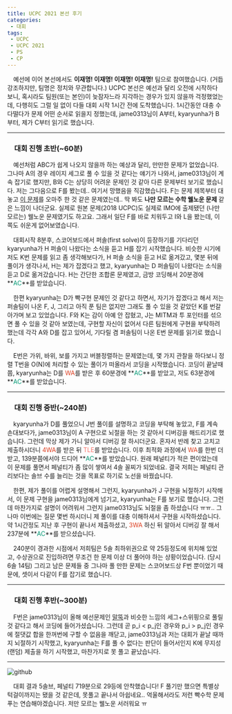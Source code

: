 ```yaml
---
title: UCPC 2021 본선 후기
categories:
 - 대회
tags:
 - UCPC
 - UCPC 2021
 - PS
 - CP
---
```


　예선에 이어 본선에서도 **이재명! 이재명! 이재명! 이재명!** 팀으로 참여했습니다. (거듭 강조하지만, 팀명은 정치와 무관합니다.) UCPC 본선은 예선과 달리 오전에 시작하다 보니, 혹시라도 팀원(또는 본인)이 늦잠자느라 지각하는 경우가 있지 않을까 걱정했었는데, 다행히도 그럴 일 없이 다들 대회 시작 1시간 전에 도착했습니다. 1시간동안 대충 수다떨다가 문제 어떤 순서로 읽을지 정했는데, jame0313님이 A부터, kyaryunha가 B부터, 제가 C부터 읽기로 했습니다.
<hr/>

### 　**대회 진행 초반(~60분)**

　예선처럼 ABC가 쉽게 나오지 않을까 하는 예상과 달리, 만만한 문제가 없었습니다. 그나마 A의 경우 레이지 세그로 풀 수 있을 것 같다는 얘기가 나와서, jame0313님이 계속 잡기로 했지만, B와 C는 상당히 어려운 문제인 것 같아 다른 문제부터 보기로 했습니다. 저는 그다음으로 F를 봤는데.. 여기서 망했음을 직감했습니다. F는 문제 제목부터 대놓고 [이 문제](https://www.acmicpc.net/problem/15948)를 오마주 한 것 같은 문제였는데.. 딱 봐도 **나만 모르는 수학 웰노운 문제** 같은 느낌이 나더군요. 실제로 원본 문제(2018 UCPC)도 실제로 IMO에 출제됐던 (나만 모르는) 웰노운 문제였기도 하고요. 그래서 일단 F를 바로 치워두고 I와 L을 봤는데, 이쪽도 쉬운게 없어보였습니다.

　대회시작 8분후, 스코어보드에서 퍼솔(first solve)이 등장하기를 기다리던 kyaryunha가 H 퍼솔이 나왔다는 소식을 듣고 H를 잡기 시작했습니다. 비슷한 시기에 저도 K번 문제를 읽고 좀 생각해보다가, H 퍼솔 소식을 듣고 H로 옮겨갔고, 몇분 뒤에 풀이가 생각나서, H는 제가 잡겠다고 했고, kyaryunha는 D 퍼솔팀이 나왔다는 소식을 듣고 D로 옮겨갔습니다. H는 간단한 조합론 문제였고, 금방 코딩해서 20분경에 **<font color='#009874'>AC</font>**를 받았습니다.

　한편 kyaryunha는 D가 빡구현 문제인 것 같다고 하면서, 자기가 잡겠다고 해서 저는 퍼솔팀이 나온 F, J, 그리고 아직 푼 팀은 없지만 그래도 풀 수 있을 것 같았던 K를 번갈아가며 보고 있었습니다. F와 K는 감이 아예 안 잡혔고, J는 MITM과 투 포인터를 섞으면 풀 수 있을 것 같아 보였는데, 구현할 자신이 없어서 다른 팀원에게 구현을 부탁하려 했는데 각각 A와 D를 잡고 있어서, 기다릴 겸 퍼솔팀이 나온 E번 문제를 읽기로 했습니다.

　E번은 가위, 바위, 보를 가지고 버블정렬하는 문제였는데, 몇 가지 관찰을 하다보니 정렬 T번을 O(N)에 처리할 수 있는 풀이가 떠올라서 코딩을 시작했습니다. 코딩이 끝날때쯤, kyaryunha는 D를 <font color='#dd4124'>WA</font>를 받은 후 60분경에  **<font color='#009874'>AC</font>**를 받았고, 저도 63분경에 **<font color='#009874'>AC</font>**를 받았습니다.
<hr/>

### 　**대회 진행 중반(~240분)**

　kyaryunha가 D를 풀었으니 J번 풀이를 설명하고 코딩을 부탁해 놓았고, F를 계속 손대보다가, jame0313님이 A 구현으로 뇌절을 하는 것 같아서 디버깅을 해드리기로 했습니다. 그런데 막상 제가 가니 알아서 디버깅 잘 하시더군요. 혼자서 반례 찾고 고치고 제출하시더니 <font color='#dd4124'>4WA</font>를 받은 뒤 <font color='fa7268'>TLE</font>를 받았습니다. 이후 최적화 과정에서 <font color='#dd4124'>WA</font>를 한번 더 받고, 139분쯤에서야 드디어 **<font color='#009874'>AC</font>**를 받았습니다. 원래 페널티가 적은 편이었는데 이 문제를 풀면서 페널티가 좀 많이 쌓여서 4솔 꼴찌가 되었네요. 결국 저희는 페널티 관리보다는 솔브 수를 늘리는 것을 목표로 하기로 노선을 바꿨습니다.

　한편, 제가 풀이를 어렵게 설명해서 그런지, kyaryunha가 J 구현을 뇌절하기 시작해서, 이 문제 구현을 jame0313님에게 넘기고, kyaryunha는 F를 보기로 했습니다. 그런데 마찬가지로 설명이 어려워서 그런지 jame0313님도 뇌절을 좀 하셨습니다 ㅠㅠ.. 그나마 이번에는 질문 몇번 하시더니 제 풀이를 대충 이해하셔서 구현을 시작하셨습니다. 약 1시간정도 지난 후 구현이 끝나서 제출하셨고, <font color='#dd4124'>3WA</font> 하신 뒤 알아서 디버깅 잘 해서 237분에 **<font color='#009874'>AC</font>**를 받으셨습니다.

　240분이 경과한 시점에서 저희팀은 5솔 최하위권으로 약 25등정도에 위치해 있었고, 수상권으로 진입하려면 무조건 한 문제 이상 더 풀어야 하는 상황이었습니다. (당시 6솔 14팀) 그리고 남은 문제들 중 그나마 풀 만한 문제는 스코어보드상 F번 뿐이었기 때문에, 셋이서 다같이 F를 잡기로 했습니다.
<hr/>

### 　**대회 진행 후반(~300분)**

　F번은 jame0313님이 올해 예선문제인 [말뚝](https://www.acmicpc.net/problem/22355)과 비슷한 느낌의 세그+스위핑으로 풀릴 것 같다고 해서 코딩에 들어가셨습니다. 그런데 곧 p_i < p_j인 경우와 p_i > p_j인 경우에 절댓값 합을 한꺼번에 구할 수 없음을 깨닫고, jame0313님과 저는 대회가 끝날 때까지 뇌절하기 시작했고, kyaryunha는 F를 풀 수 없다는 판단이 들어서인지 K에 무지성 (랜덤) 제출을 하기 시작했고, 마찬가지로 못 풀고 끝났습니다.
<hr/>

![github](https://user-images.githubusercontent.com/51073213/129450685-6e4aa609-9635-4dac-83f1-b4048b89b376.png)

　대회 결과 5솔브, 페널티 719분으로 29등에 안착했습니다! F 풀기만 했으면 특별상 턱걸이까지는 됐을 것 같은데, 못풀고 끝나서 아쉽네요.. 억울해서라도 저런 빡수학 문제 푸는 연습해야겠습니다. 저만 모르는 웰노운 서러워요 ㅠ